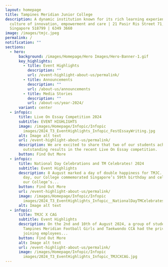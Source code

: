 ```yaml
---
layout: homepage
title: Tampines Meridian Junior College
description: A dynamic institution known for its rich learning experiences in a
  culture of innovation, empowerment and care | 21 Pasir Ris Street 71,
  Singapore 518799 | 6349 3660
image: /images/tmjc.jpeg
permalink: /
notification: ""
sections:
  - hero:
      background: /images/Homepage/Hero Images/Hero-Banner-1.gif
      key_highlights:
        - title: Event Highlights
          description: ""
          url: /event-highlight-about-us/permalink/
        - title: Announcements
          description: ""
          url: /about-us/announcements
        - title: Media Stories
          description: ""
          url: /about-us/year-2024/
      variant: center
  - infopic:
      title: Live On Essay Competition 2024
      subtitle: EVENT HIGHLIGHTS
      image: /images/Homepage/Infopic/Infopic
        images/2024_T3_EventHighlights_Infopic_FestEssayWriting.jpg
      alt: Image alt text
      url: /event-highlight-about-us/permalink/
      description: We are excited to share that two of our students achieved
        outstanding results in the recent Live On Essay competition.
      button: Find Out More
  - infopic:
      title: National Day Celebrations and TM Celebrates! 2024
      subtitle: Event Highlights
      description: 8 August marked a day of double happiness for TMJC. On this special
        day, our College commemorated Singapore’s 59th birthday and celebrated
        our College’s...
      button: Find Out More
      url: /event-highlight-about-us/permalink/
      image: /images/Homepage/Infopic/Infopic
        images/2024_T3_EventHighlights_Infopic__NationalDayTMCelebrates.jpg
      alt: Image alt text
  - infopic:
      title: TMJC X CAG
      subtitle: Event Highlights
      description: On the 2nd and 10th of August 2024, a group of students from
        Tampines Meridian Football Girls and Taekwondo CCA had the privilege of
        joining employees...
      button: Find Out More
      alt: Image alt text
      url: /event-highlight-about-us/permalink/
      image: /images/Homepage/Infopic/Infopic
        images/2024_T3_EventHighlights_Infopic_TMJCXCAG.jpg
---
```

